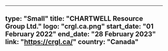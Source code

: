 
---
type: "Small"
title: "CHARTWELL Resource Group Ltd."
logo: "crgl.ca.png"
start_date: "01 February 2022"
end_date: "28 February 2023"
link: "https://crgl.ca/"
country: "Canada"
---
